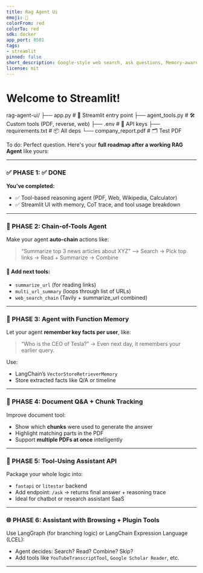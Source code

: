 ```yaml
---
title: Rag Agent Ui
emoji: 🚀
colorFrom: red
colorTo: red
sdk: docker
app_port: 8501
tags:
- streamlit
pinned: false
short_description: Google-style web search, ask questions, Memory-aware convo
license: mit
---
```


# Welcome to Streamlit!

rag-agent-ui/
├── app.py                  # 🚀 Streamlit entry point
├── agent_tools.py          # 🛠️ Custom tools (PDF, reverse, web)
├── .env                    # 🔐 API keys
├── requirements.txt        # 📦 All deps
└── company_report.pdf      # 🗂️ Test PDF

To do:
Perfect question. Here's your **full roadmap after a working RAG Agent** like yours:

---

### ✅ PHASE 1: ✅ DONE

**You’ve completed:**

* ✅ Tool-based reasoning agent (PDF, Web, Wikipedia, Calculator)
* ✅ Streamlit UI with memory, CoT trace, and tool usage breakdown

---

### 🚀 PHASE 2: Chain-of-Tools Agent

Make your agent **auto-chain** actions like:

> “Summarize top 3 news articles about XYZ”
> ⟶ Search → Pick top links → Read + Summarize → Combine

#### 🔧 Add next tools:

* `summarize_url` (for reading links)
* `multi_url_summary` (loops through list of URLs)
* `web_search_chain` (Tavily + summarize\_url combined)

---

### 🧠 PHASE 3: Agent with Function Memory

Let your agent **remember key facts per user**, like:

> “Who is the CEO of Tesla?”
> → Even next day, it remembers your earlier query.

Use:

* LangChain’s `VectorStoreRetrieverMemory`
* Store extracted facts like Q/A or timeline

---

### 📁 PHASE 4: Document Q\&A + Chunk Tracking

Improve document tool:

* Show which **chunks** were used to generate the answer
* Highlight matching parts in the PDF
* Support **multiple PDFs at once** intelligently

---

### 🤖 PHASE 5: Tool-Using Assistant API

Package your whole logic into:

* `fastapi` or `litestar` backend
* Add endpoint: `/ask` → returns final answer + reasoning trace
* Ideal for chatbot or research assistant SaaS

---

### 🌐 PHASE 6: Assistant with Browsing + Plugin Tools

Use LangGraph (for branching logic) or LangChain Expression Language (LCEL):

* Agent decides: Search? Read? Combine? Skip?
* Add tools like `YouTubeTranscriptTool`, `Google Scholar Reader`, etc.

---

